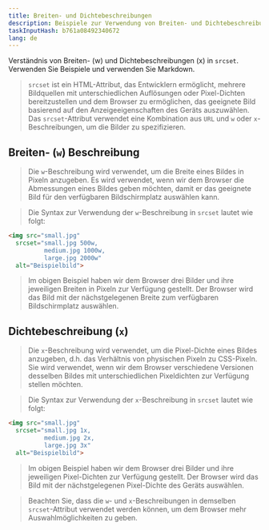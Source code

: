 ```yaml
---
title: Breiten- und Dichtebeschreibungen
description: Beispiele zur Verwendung von Breiten- und Dichtebeschreibungen in `srcset`
taskInputHash: b761a08492340672
lang: de
---
```

Verständnis von Breiten- (w) und Dichtebeschreibungen (x) in `srcset`. Verwenden Sie Beispiele und verwenden Sie Markdown.

> `srcset` ist ein HTML-Attribut, das Entwicklern ermöglicht, mehrere Bildquellen mit unterschiedlichen Auflösungen oder Pixel-Dichten bereitzustellen und dem Browser zu ermöglichen, das geeignete Bild basierend auf den Anzeigeeigenschaften des Geräts auszuwählen. Das `srcset`-Attribut verwendet eine Kombination aus `URL` und `w` oder `x`-Beschreibungen, um die Bilder zu spezifizieren.

## Breiten- (`w`) Beschreibung

> Die `w`-Beschreibung wird verwendet, um die Breite eines Bildes in Pixeln anzugeben. Es wird verwendet, wenn wir dem Browser die Abmessungen eines Bildes geben möchten, damit er das geeignete Bild für den verfügbaren Bildschirmplatz auswählen kann.

> Die Syntax zur Verwendung der `w`-Beschreibung in `srcset` lautet wie folgt:

```html
<img src="small.jpg"
  srcset="small.jpg 500w,
          medium.jpg 1000w,
          large.jpg 2000w"
  alt="Beispielbild">
```

> Im obigen Beispiel haben wir dem Browser drei Bilder und ihre jeweiligen Breiten in Pixeln zur Verfügung gestellt. Der Browser wird das Bild mit der nächstgelegenen Breite zum verfügbaren Bildschirmplatz auswählen.

## Dichtebeschreibung (`x`)

> Die `x`-Beschreibung wird verwendet, um die Pixel-Dichte eines Bildes anzugeben, d.h. das Verhältnis von physischen Pixeln zu CSS-Pixeln. Sie wird verwendet, wenn wir dem Browser verschiedene Versionen desselben Bildes mit unterschiedlichen Pixeldichten zur Verfügung stellen möchten.

> Die Syntax zur Verwendung der `x`-Beschreibung in `srcset` lautet wie folgt:

```html
<img src="small.jpg"
  srcset="small.jpg 1x,
          medium.jpg 2x,
          large.jpg 3x"
  alt="Beispielbild">
```

> Im obigen Beispiel haben wir dem Browser drei Bilder und ihre jeweiligen Pixel-Dichten zur Verfügung gestellt. Der Browser wird das Bild mit der nächstgelegenen Pixel-Dichte des Geräts auswählen.

> Beachten Sie, dass die `w`- und `x`-Beschreibungen in demselben `srcset`-Attribut verwendet werden können, um dem Browser mehr Auswahlmöglichkeiten zu geben.
